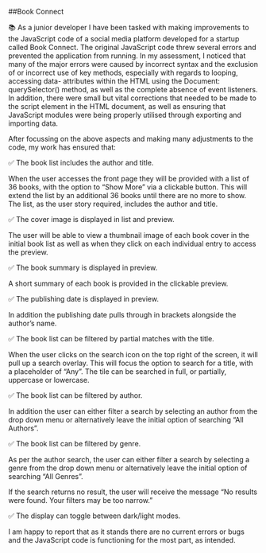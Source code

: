 ##Book Connect 


📚 As a junior developer I have been tasked with making improvements to the JavaScript code of a social media platform developed for a startup called Book Connect. The original JavaScript code threw several errors and prevented the application from running. In my assessment, I noticed that many of the major errors were caused by incorrect syntax and the exclusion of or incorrect use of key methods, especially with regards to looping, accessing data- attributes within the HTML using the Document: querySelector() method, as well as the complete absence of event listeners. In addition, there were small but vital corrections that needed to be made to the script element in the HTML document, as well as ensuring that JavaScript modules were being properly utilised through exporting and importing data. 

After focussing on the above aspects and making many adjustments to the code, my work has ensured that:

✅ The book list includes the author and title.

When the user accesses the front page they will be provided with a list of 36 books, with the option to “Show More” via a clickable button. This will extend the list by an additional 36 books until there are no more to show. The list, as the user story required, includes the author and title. 

✅ The cover image is displayed in list and preview.

The user will be able to view a thumbnail image of each book cover in the initial book list as well as when they click on each individual entry to access the preview. 

✅ The book summary is displayed in preview. 

A short summary of each book is provided in the clickable preview.  

✅ The publishing date is displayed in preview. 

In addition the publishing date pulls through in brackets alongside the author’s name. 

✅ The book list can be filtered by partial matches with the title.

When the user clicks on the search icon on the top right of the screen, it will pull up a search overlay. This will focus the option to search for a title, with a placeholder of “Any”. The tile can be searched in full, or partially, uppercase or lowercase. 

✅ The book list can be filtered by author. 

In addition the user can either filter a search by selecting an author from the drop down menu or alternatively leave the initial option of searching “All Authors”.  

✅ The book list can be filtered by genre. 

As per the author search, the user can either filter a search by selecting a genre from the drop down menu or alternatively leave the initial option of searching “All Genres”.  


If the search returns no result, the user will receive the message “No results were found. Your filters may be too narrow.”


✅ The display can toggle between dark/light modes.



I am happy to report that as it stands there are no current errors or bugs and the JavaScript code is functioning for the most part, as intended.  



